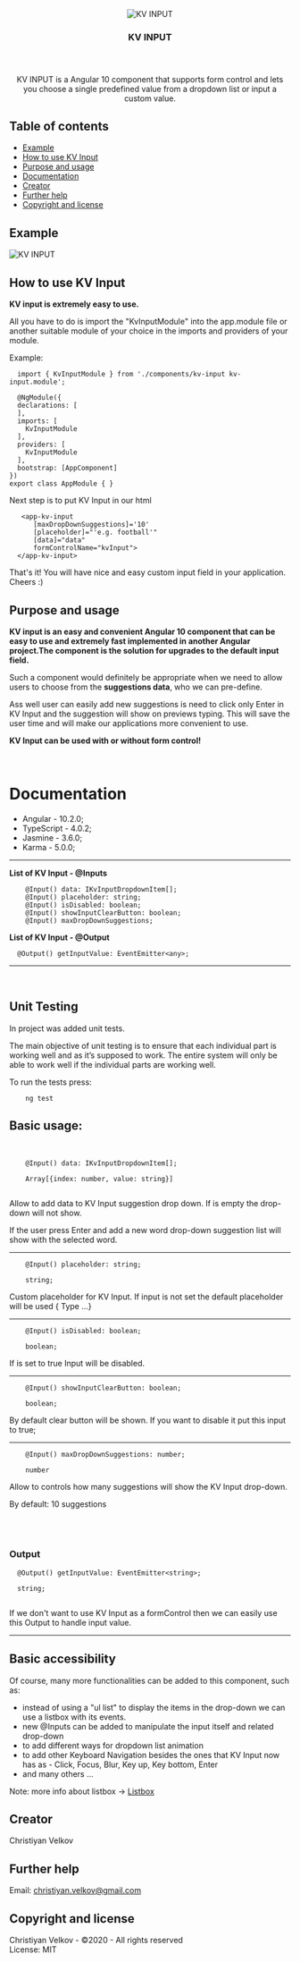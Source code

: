 <div align="center">
  <img src="./src/assets/images/kvinput-logo.png" alt="KV INPUT">
</div>
<h3 align="center">KV INPUT</h3>
</br>
<h5></h5>
<p align="center">KV INPUT is а Angular 10 component that supports form control and lets you choose a single predefined value from a dropdown list or input a custom value.</p>

## Table of contents

- [Example](#example)
- [How to use KV Input](#how-to-use-kv-input)
- [Purpose and usage](#purpose-and-usage)
- [Documentation](#documentation)
- [Creator](#creator)
- [Further help](#further-help)
- [Copyright and license](#copyright-and-license)

## Example


<img src="./src/assets/images/kv-input-demo.gif" alt="KV INPUT">

## How to use KV Input
<strong>KV input is extremely easy to use.</strong>

All you have to do is import the "KvInputModule" into the app.module file or another suitable module of your choice in the imports and providers of your module.

Example:
```text
  import { KvInputModule } from './components/kv-input kv-input.module';

  @NgModule({
  declarations: [
  ],
  imports: [
    KvInputModule
  ],
  providers: [
    KvInputModule
  ],
  bootstrap: [AppComponent]
})
export class AppModule { }

```

Next step is to put KV Input in our html

```text
   <app-kv-input 
      [maxDropDownSuggestions]='10'
      [placeholder]="'e.g. football'"
      [data]="data" 
      formControlName="kvInput">
  </app-kv-input>
```

That's it! You will have nice and easy custom input field in your application. Cheers :)
## Purpose and usage 
<strong>KV input is an easy and convenient Angular 10 component that can be easy to use and extremely fast implemented in another Angular project.The component is the solution for upgrades to the default input field.</strong>

<p>Such a component would definitely be appropriate when we need to allow users to choose from the <strong>suggestions data</strong>, who we can pre-define.</p>

<p>Ass well user can easily add new suggestions is need to click only Enter in KV Input and the suggestion will show on previews typing. This will save the user time and will make our applications more convenient to use.</p>

<strong>KV Input can be used with or without form control!</strong>

</br>

# Documentation
 - Angular - 10.2.0;
 - TypeScript - 4.0.2;
 - Jasmine - 3.6.0;
 - Karma - 5.0.0;
-----

<strong>List of KV Input - @Inputs</strong>

```text
    @Input() data: IKvInputDropdownItem[];
    @Input() placeholder: string;
    @Input() isDisabled: boolean;
    @Input() showInputClearButton: boolean;
    @Input() maxDropDownSuggestions;
```

<strong>List of KV Input - @Output </strong>
```text
  @Output() getInputValue: EventEmitter<any>;
```

------
</br>

## Unit Testing 

In project was added unit tests. 

The main objective of unit testing is to ensure that each individual part is working well and as it’s supposed to work. The entire system will only be able to work well if the individual parts are working well.

To run the tests press: 

```text
    ng test
```

## Basic usage: 
</br>

```text
    @Input() data: IKvInputDropdownItem[];

    Array[{index: number, value: string}]
   
```

Allow to add data to KV Input suggestion drop down. If is empty the drop-down will not show.

If the user press Enter and add a new word drop-down suggestion list will show with the selected word.

-----

```text
    @Input() placeholder: string;

    string;
```
Custom placeholder for KV Input. If input is not set the default placeholder will be used { Type ...}

---

```text
    @Input() isDisabled: boolean;

    boolean;
```
If is set to true Input will be disabled.

----

```text
    @Input() showInputClearButton: boolean;

    boolean;
```
By default clear button will be shown. If you want to disable it put this input to  true;


---
```text
    @Input() maxDropDownSuggestions: number;

    number
```

Allow to controls how many suggestions will show the KV Input drop-down.

By default: 10 suggestions

</br>
</br>

### Output

```text
  @Output() getInputValue: EventEmitter<string>;

  string;
  
```

If we don't want to use KV Input as a formControl then we can easily use this Output to handle input value.

------
## Basic accessibility 
Of course, many more functionalities can be added to this component, such as:

- instead of using a "ul list" to display the items in the drop-down we can use a listbox with its events.
- new @Inputs can be added to manipulate the input itself and related drop-down
- to add different ways for dropdown list animation 
- to add other Keyboard Navigation besides the ones that KV Input now has as - Click, Focus, Blur, Key up, Key bottom, Enter
- and many others ...

Note: more info about listbox -> 
[Listbox](https://www.w3.org/TR/wai-aria/#listbox)

## Creator
Christiyan Velkov

## Further help

Email: christiyan.velkov@gmail.com

## Copyright and license

Christiyan Velkov - ©2020  - All rights reserved
</br>
License: MIT
